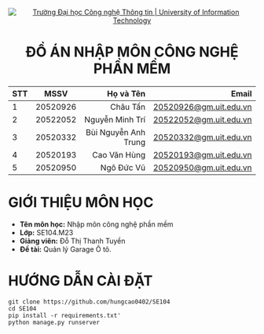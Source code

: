 <!-- Banner -->
<p align="center">
  <a href="https://www.uit.edu.vn/" title="Trường Đại học Công nghệ Thông tin" style="border: none;">
    <img src="https://i.imgur.com/WmMnSRt.png" alt="Trường Đại học Công nghệ Thông tin | University of Information Technology">
  </a>
</p>

<h1 align="center"><b>ĐỒ ÁN NHẬP MÔN CÔNG NGHỆ PHẦN MỀM</b></h1>
	
| STT    | MSSV          | Họ và Tên              | Email                   |
| ------ |:-------------:| ----------------------:|------------------------:|
| 1      | 20520926      | Châu Tấn               |20520926@gm.uit.edu.vn   |
| 2      | 20522052      | Nguyễn Minh Trí        |20522052@gm.uit.edu.vn   |
| 3      | 20520332      | Bùi Nguyễn Anh Trung   |20520332@gm.uit.edu.vn   |
| 4      | 20520193      | Cao Văn Hùng           |20520193@gm.uit.edu.vn   |
| 5      | 20520950      | Ngô Đức Vũ             |20520950@gm.uit.edu.vn   |

# GIỚI THIỆU MÔN HỌC

* **Tên môn học:** Nhập môn công nghệ phần mềm
* **Lớp:**  SE104.M23
* **Giảng viên:** Đỗ Thị Thanh Tuyền
* **Đề tài:** Quản lý Garage Ô tô.

# HƯỚNG DẪN CÀI ĐẶT
```
git clone https://github.com/hungcao0402/SE104
cd SE104
pip install -r requirements.txt'
python manage.py runserver
```


